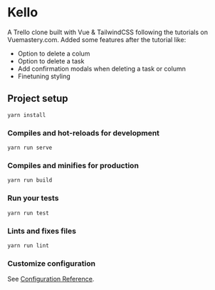 # Kello

A Trello clone built with Vue & TailwindCSS following the tutorials on Vuemastery.com. Added some features after the tutorial like:

- Option to delete a colum
- Option to delete a task
- Add confirmation modals when deleting a task or column
- Finetuning styling
 
## Project setup
```
yarn install
```

### Compiles and hot-reloads for development
```
yarn run serve
```

### Compiles and minifies for production
```
yarn run build
```

### Run your tests
```
yarn run test
```

### Lints and fixes files
```
yarn run lint
```

### Customize configuration
See [Configuration Reference](https://cli.vuejs.org/config/).
